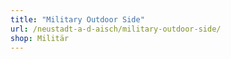 ```yaml
---
title: "Military Outdoor Side"
url: /neustadt-a-d-aisch/military-outdoor-side/
shop: Militär
---
```

